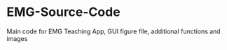 # EMG-Source-Code


Main code for EMG Teaching App, GUI figure file, additional functions and images